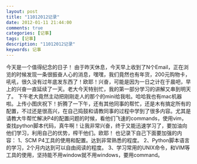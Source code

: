 ```yaml
---
layout: post
title: "11012012记录"
date: 2012-01-11 21:44:00 
comments: true
categories: [记事]
tags: [记事]
description: "11012012记录"
keywords: 记事
---
```


  今天是一个值得纪念的日子！
  由于昨天休息，今天早上收到了N个Email，正在浏览的时候发现一条很振奋人心的消息，嘿嘿，我们竟然也有年货，200元购物卡，吼吼，很久没有过年底发东西了！欧耶！兴奋，可能是因为一日之计在于晨吧，早上的兴奋一直延续了一天。老大今天特别忙，我的第一部分学习的讲解又串到明天了。
  下午老大竟然主动把刚刚走人的那个的mini给我啦。哈哈我也有mac机器啦。上传小图庆祝下！折腾了一下午，还有其他同事的帮忙，还是木有搞定所有的配置，不过还是很高兴，在自己捣鼓和请教同事的过程中学到了很多内容。尤其是请教大牛帮忙解决P4的配置问题的时候，看他们飞速的commands，使用vim，查找python脚本代码，真牛啊！让我非常兴奋，终于又能迅速学习了，要加油向他们学习，利用自己的优势，榨干他们。欧耶！
  也记录下自己下面要加强的内容：
  1、SCM P4工具的使用和配置。达到非常熟悉的程度。
  2、Python脚本语言的学习，2个月内达到可以自由阅读的程度。
  3、学习常用的UNIX命令，和VIM等工具的使用，坚持能不用window就不用windows，要用command。
